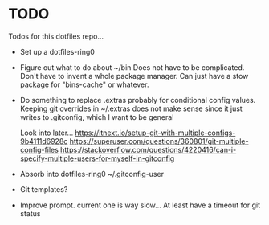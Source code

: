 # TODO

Todos for this dotfiles repo...

- Set up a dotfiles-ring0
- Figure out what to do about ~/bin
	Does not have to be complicated. Don't have to invent a whole package manager. Can just have a stow package for "bins-cache" or whatever.
- Do something to replace .extras probably for conditional config values.
	Keeping git overrides in ~/.extras does not make sense since it just writes to .gitconfig, which I want to be general

	Look into later...
	https://itnext.io/setup-git-with-multiple-configs-9b4111d6928c
	https://superuser.com/questions/360801/git-multiple-config-files
	https://stackoverflow.com/questions/4220416/can-i-specify-multiple-users-for-myself-in-gitconfig

- Absorb into dotfiles-ring0
	~/.gitconfig-user

- Git templates?

- Improve prompt. current one is way slow...
	At least have a timeout for git status
